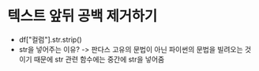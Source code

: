 # 텍스트 앞뒤 공백 제거하기
 - df["컬럼"].str.strip()
 - str을 넣어주는 이유? -> 판다스 고유의 문법이 아닌 파이썬의 문법을 빌려오는 것이기 때문에 str 관련 함수에는 중간에 str을 넣어줌

